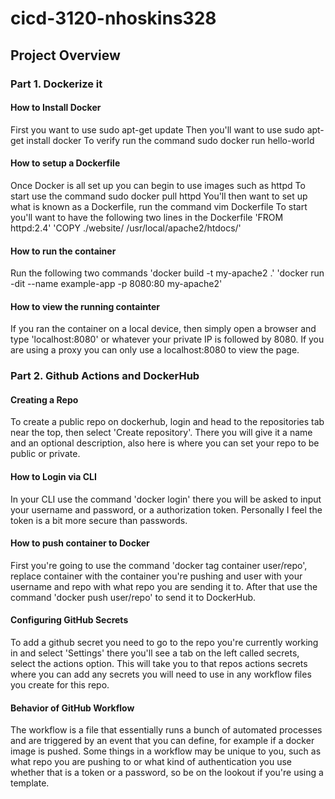 # cicd-3120-nhoskins328
## Project Overview
### Part 1. Dockerize it
#### How to Install Docker
First you want to use sudo apt-get update
Then you'll want to use sudo apt-get install docker
To verify run the command sudo docker run hello-world
#### How to setup a Dockerfile
Once Docker is all set up you can begin to use images such as httpd
To start use the command sudo docker pull httpd
You'll then want to set up what is known as a Dockerfile, run the command vim Dockerfile
To start you'll want to have the following two lines in the Dockerfile
'FROM httpd:2.4'
'COPY ./website/ /usr/local/apache2/htdocs/'
#### How to run the container 
Run the following two commands 
'docker build -t my-apache2 .'
'docker run -dit --name example-app -p 8080:80 my-apache2'
#### How to view the running containter
If you ran the container on a local device, then simply open a browser and type 'localhost:8080' or whatever your private IP is followed by 8080.
If you are using a proxy you can only use a localhost:8080 to view the page.
### Part 2. Github Actions and DockerHub
#### Creating a Repo
To create a public repo on dockerhub, login and head to the repositories tab near the top, then select 'Create repository'. There you will give it a name and an optional description, also here is where you can set your repo to be public or private.
#### How to Login via CLI
In your CLI use the command 'docker login' there you will be asked to input your username and password, or a authorization token. Personally I feel the token is a bit more secure than passwords.
#### How to push container to Docker
First you're going to use the command 'docker tag container user/repo', replace container with the container you're pushing and user with your username and repo with what repo you are sending it to. After that use the command 'docker push user/repo' to send it to DockerHub.
#### Configuring GitHub Secrets
To add a github secret you need to go to the repo you're currently working in and select 'Settings' there you'll see a tab on the left called secrets, select the actions option. This will take you to that repos actions secrets where you can add any secrets you will need to use in any workflow files you create for this repo.
#### Behavior of GitHub Workflow 
The workflow is a file that essentially runs a bunch of automated processes and are triggered by an event that you can define, for example if a docker image is pushed. Some things in a workflow may be unique to you, such as what repo you are pushing to or what kind of authentication you use whether that is a token or a password, so be on the lookout if you're using a template.
